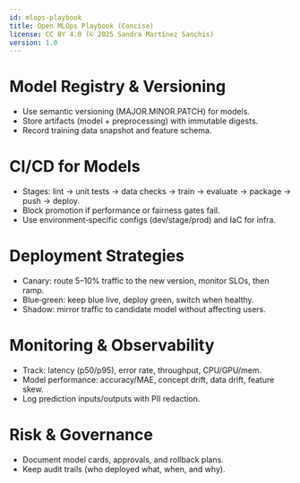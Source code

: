 ```yaml
---
id: mlops-playbook
title: Open MLOps Playbook (Concise)
license: CC BY 4.0 (© 2025 Sandra Martínez Sanchis)
version: 1.0
---
```



# Model Registry & Versioning
- Use semantic versioning (MAJOR.MINOR.PATCH) for models.
- Store artifacts (model + preprocessing) with immutable digests.
- Record training data snapshot and feature schema.


# CI/CD for Models
- Stages: lint → unit tests → data checks → train → evaluate → package → push → deploy.
- Block promotion if performance or fairness gates fail.
- Use environment‑specific configs (dev/stage/prod) and IaC for infra.


# Deployment Strategies
- Canary: route 5–10% traffic to the new version, monitor SLOs, then ramp.
- Blue‑green: keep blue live, deploy green, switch when healthy.
- Shadow: mirror traffic to candidate model without affecting users.


# Monitoring & Observability
- Track: latency (p50/p95), error rate, throughput, CPU/GPU/mem.
- Model performance: accuracy/MAE, concept drift, data drift, feature skew.
- Log prediction inputs/outputs with PII redaction.


# Risk & Governance
- Document model cards, approvals, and rollback plans.
- Keep audit trails (who deployed what, when, and why).